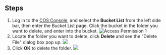 ## Steps

1. Log in to the [COS Console](https://console.cloud.tencent.com/cos4/index), and select the **Bucket List** from the left side bar, then enter the Bucket List page. Click the bucket in the folder you want to delete, and enter into the bucket.
   ![Access Permission 1](https://main.qcloudimg.com/raw/d3bad4a63354411786660182615ffa8e.png)
2. Locate the folder you want to delete, click **Delete** and see the "Delete File" dialog box pop up.
   ![](https://main.qcloudimg.com/raw/a5f81e36140dd8d34b845f6ef8193cc7.png)
3. Click **OK** to delete the folder.
   ![](https://main.qcloudimg.com/raw/3c78b2b9491f157286aaa9ad416ebec9.png)


